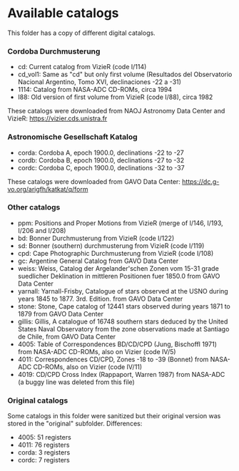 # Available catalogs

This folder has a copy of different digital catalogs.

### Cordoba Durchmusterung

- cd: Current catalog from VizieR (code I/114)
- cd_vol1: Same as "cd" but only first volume (Resultados del Observatorio Nacional Argentino, Tomo XVI, declinaciones -22 a -31)
- 1114: Catalog from NASA-ADC CD-ROMs, circa 1994
- I88: Old version of first volume from VizieR (code I/88), circa 1982

These catalogs were downloaded from NAOJ Astronomy Data Center and VizieR: https://vizier.cds.unistra.fr

### Astronomische Gesellschaft Katalog

- corda: Cordoba A, epoch 1900.0, declinations -22 to -27
- cordb: Cordoba B, epoch 1900.0, declinations -27 to -32
- cordc: Cordoba C, epoch 1900.0, declinations -32 to -37

These catalogs were downloaded from GAVO Data Center: https://dc.g-vo.org/arigfh/katkat/q/form

### Other catalogs

- ppm: Positions and Proper Motions from VizieR (merge of I/146, I/193, I/206 and I/208)
- bd: Bonner Durchmusterung from VizieR (code I/122)
- sd: Bonner (southern) durchmusterung from VizieR (code I/119)
- cpd: Cape Photographic Durchmusterung from VizieR (code I/108)
- gc: Argentine General Catalog from GAVO Data Center
- weiss: Weiss, Catalog der Argelander'schen Zonen vom 15-31 grade
suedlicher Deklination in mittleren Positionen fuer 1850.0 from
GAVO Data Center
- yarnall: Yarnall-Frisby, Catalogue of stars observed at the USNO 
during years 1845 to 1877. 3rd. Edition. from GAVO Data Center
- stone: Stone, Cape catalog of 12441 stars observed during years 1871
to 1879 from GAVO Data Center
- gillis: Gillis, A catalogue of 16748 southern stars deduced by the
United States Naval Observatory from the zone observations made at
Santiago de Chile, from GAVO Data Center
- 4005: Table of Correspondences BD/CD/CPD (Jung, Bischoffl 1971) from NASA-ADC CD-ROMs, also on Vizier (code IV/5)
- 4011: Correspondences CD/CPD, Zones -18 to -39 (Bonnet) from NASA-ADC CD-ROMs, also on Vizier (code IV/11)
- 4019: CD/CPD Cross Index (Rappaport, Warren 1987) from NASA-ADC (a buggy line was deleted from this file)

### Original catalogs

Some catalogs in this folder were sanitized but their original version was stored in the "original" subfolder. Differences:

- 4005: 51 registers
- 4011: 76 registers
- corda: 3 registers
- cordc: 7 registers
